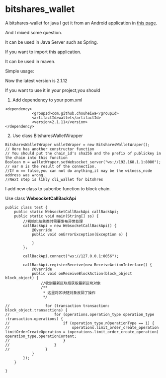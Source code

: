 # bitshares_wallet
A bitshares-wallet for java
I get it from an Android application in [this page](https://github.com/bitshares/bitshares_andriod_wallet).

And I mixed some question.

It can be used in Java Server such as Spring.

If you want to import this application.

It can be used in maven.

Simple usage:

Now the latest version is 2.1.12

If you want to use it in your project,you should

1. Add dependency to your pom.xml
```
<dependency>
            <groupId>com.github.chouheiwa</groupId>
            <artifactId>wallet</artifactId>
            <version>2.1.11</version>
</dependency>
```
2. Use class BitsharesWalletWrapper
```
BitsharesWalletWraper walletWraper = new BitsharesWalletWraper();
// Here has another constructor function
// You should put the chain_id's sha256 and the prefix of publickey in the chain into this function
Boolean m = walletWraper.setWebsocket_server("ws://192.168.1.1:8080");
// var m is the result of the connection.
//If m == false,you can not do anything,it may be the witness_node address was wrong.
//Next step is likly cli_wallet for bitshres
```
I add new class to subcribe function to block chain.

Use class **WebsocketCallBackApi**
```
public class test {
    public static WebsocketCallBackApi callBackApi;
    public static void main(String[] ss) {
        //初始化抽象类时需要发布异常处理
        callBackApi = new WebsocketCallBackApi() {
            @Override
            public void onErrorException(Exception e) {

            }
        };

        callBackApi.connect("ws://127.0.0.1:8056");

        callBackApi.registerReceive(new ReceiveActionInterface() {
            @Override
            public void onReceiveBlockAction(block_object block_object) {
                //收到最新区块后获取最新区块对象
                /**
                 * 这里将区块链对象反回了操作
                 */
                
//                for (transaction transaction: block_object.transactions) {
//                    for (operations.operation_type operation_type :transaction.operations) {
//                        if (operation_type.nOperationType == 1) {
//                            operations.limit_order_create_operation limitOrderCreateOperation = (operations.limit_order_create_operation) operation_type.operationContent;
//                        }
//                    }
//                }
            }
        });
    }

}
```